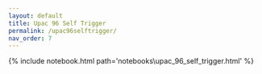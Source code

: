 ```yaml
---
layout: default
title: Upac 96 Self Trigger
permalink: /upac96selftrigger/
nav_order: 7
---
```

{% include notebook.html path='notebooks\upac_96_self_trigger.html' %}